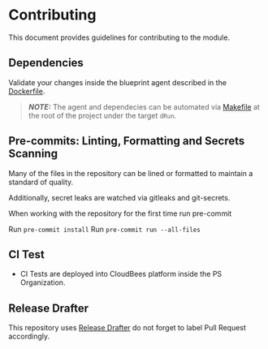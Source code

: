 # Contributing

This document provides guidelines for contributing to the module.

## Dependencies

Validate your changes inside the blueprint agent described in the [Dockerfile](.docker/Dockerfile).

> **_NOTE:_** The agent and dependecies can be automated via [Makefile](Makefile) at the root of the project under the target `dRun`.

## Pre-commits: Linting, Formatting and Secrets Scanning

Many of the files in the repository can be lined or formatted to maintain a standard of quality.

Additionally, secret leaks are watched via gitleaks and git-secrets.

When working with the repository for the first time run pre-commit

Run `pre-commit install`
Run `pre-commit run --all-files`

## CI Test

* CI Tests are deployed into CloudBees platform inside the PS Organization.

## Release Drafter

This repository uses [Release Drafter](https://github.com/release-drafter/release-drafter) do not forget to label Pull Request accordingly.
